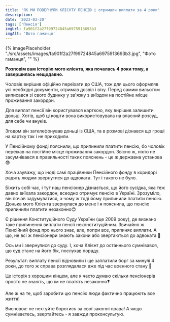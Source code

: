 ```yaml
---
title: 'ЯК МИ ПОВЕРНУЛИ КЛІЄНТУ ПЕНСІЮ і отримали виплати за 4 роки'
description:
date: '2023-03-20'
tags: ['Пенсія']
imgUrl: fa901f2a27f99724845a6975913693b3
imgAlt: 'Фото гаманця'
---
```


{% imagePlaceholder "./src/assets/images/fa901f2a27f99724845a6975913693b3.jpg", "Фото гаманця", "" %}

**Розповім вам історію мого клієнта, яка почалась 4 роки тому, а завершилась нещодавно.**

Чоловік вирішив офіційно переїхати до США, тож для цього оформляв усі необхідні документи, отримав дозвіл і візу. Перед самим вильотом виписався зі свого будинку у зв'язку з виїздом на постійне місце проживання закордон.

Для виплат пенсії він користувався карткою, яку вирішив залишити доньці. Хотів, щоб ці кошти вона використовувала на власний розсуд, для себе чи внуків.

Згодом він зателефонував доньці із США, та в розмові дізнався що гроші на картку так і не приходили.

У Пенсійному фонді пояснили, що припинили платити пенсію, бо чоловік переїхав на постійне місце проживання закордон. Звісно ж, ніхто не засумнівався в правильності таких пояснень - це ж державна установа 😎

Хоча зауважу, що іноді самі працівники Пенсійного фонду в коридорі радять людям звернутися до адвоката. Тут і такого не було.

Біжить собі час, і тут наш пенсіонер дізнається, що його сусідка, яка теж давно виїхала закордон, всеодно отримує пенсію в Україні. Зрозуміло, він почав задумуватися, а чому ж тоді йому припинили платити пенсію. Донька мого Клієнта звернулася до мене і я пояснила, що пенсію припинили платити незаконно😊

Є рішення Конституційного Суду України (ще 2009 року), де визнано таке припинення виплати пенсії неконституційним.
Звичайно ж Пенсійний фонд про нього знає, але, попри все, припиняє виплати.
А що, не всі ж пенсіонери знають закони або звертаються до адвоката 🧐

Ось ми і звернулися до суду.
І, хоча Клієнт до останнього сумнівався, що суд стане на його бік, послухав пораду.

Результат: виплату пенсії відновили і ще заплатили борг за минулі 4 роки, до того ж справа розглядалася вже під час воєнного стану 🫡

Це історія з хорошим кінцем, але я часто думаю скільки пенсіонерів просто не знають, що їм не платять незаконно❓

Але ж на те, щоб заробити цю пенсію люди фактично працюють все життя!

Висновок: не нехтуйте боротися за свої законні права! А якщо сумніваєтесь, звертайтесь - я завжди проконсультую.
